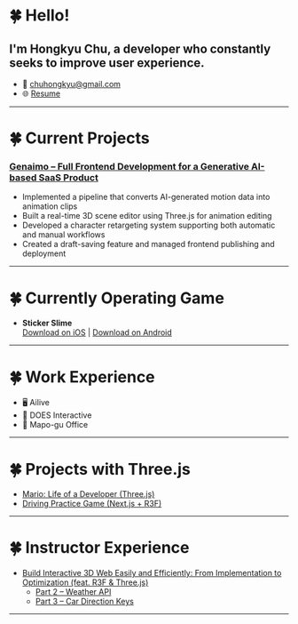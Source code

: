 <!-- ![header](https://capsule-render.vercel.app/api?type=waving&height=200&text=Welcome&nbsp;to&nbsp;My&nbsp;Page!&fontAlign=55&fontAlignY=35&color=gradient) -->
# 🍀 Hello!
## I'm Hongkyu Chu, a developer who constantly seeks to improve user experience.
- 📧 chuhongkyu@gmail.com  
- 🌐 [Resume](https://mr-chu-home-page.vercel.app/resume)


---

# 🍀 Current Projects
### [Genaimo – Full Frontend Development for a Generative AI-based SaaS Product](https://genaimo.ailive.world/)
- Implemented a pipeline that converts AI-generated motion data into animation clips  
- Built a real-time 3D scene editor using Three.js for animation editing  
- Developed a character retargeting system supporting both automatic and manual workflows  
- Created a draft-saving feature and managed frontend publishing and deployment

---

# 🍀 Currently Operating Game  
- **Sticker Slime**  
  [Download on iOS](https://apps.apple.com/kr/app/sticker-slime/id6670695864) | [Download on Android](https://play.google.com/store/apps/details?id=com.Mr.chu.StickerSlime&pli=1)

---

# 🍀 Work Experience  
- 🖥️ Ailive  
- 🏤 DOES Interactive  
- 🏣 Mapo-gu Office  

---

# 🍀 Projects with Three.js  
- [Mario: Life of a Developer (Three.js)](https://mario-dev-life.vercel.app/)  
- [Driving Practice Game (Next.js + R3F)](https://car-drive-practice.vercel.app/)

---

# 🍀 Instructor Experience  
- [Build Interactive 3D Web Easily and Efficiently: From Implementation to Optimization (feat. R3F & Three.js)](https://fastcampus.co.kr/dev_online_3dinteractive)  
  - [Part 2 – Weather API](https://mr-chu-weather.netlify.app/)  
  - [Part 3 – Car Direction Keys](https://mr-chu-car-web.netlify.app/)

---

<!-- ![Mr.chu's github stats](https://github-readme-stats.vercel.app/api?username=chuhongkyu&show_icons=true&theme=maroongold) -->
